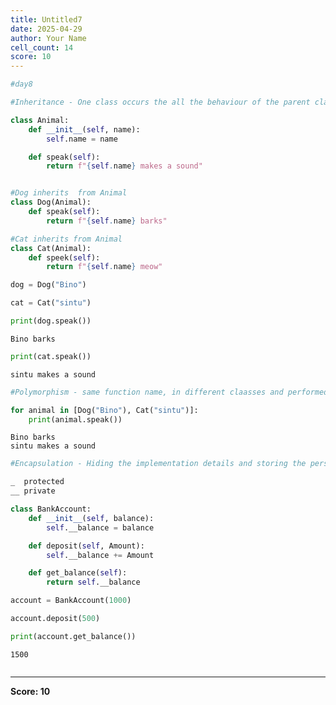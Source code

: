 ```yaml
---
title: Untitled7
date: 2025-04-29
author: Your Name
cell_count: 14
score: 10
---
```


```python
#day8
```


```python
#Inheritance - One class occurs the all the behaviour of the parent class is known as Inheritance
```


```python
class Animal:
    def __init__(self, name):
        self.name = name

    def speak(self):
        return f"{self.name} makes a sound"


#Dog inherits  from Animal
class Dog(Animal):
    def speak(self):
        return f"{self.name} barks"

#Cat inherits from Animal
class Cat(Animal):
    def speek(self):
        return f"{self.name} meow"
```


```python
dog = Dog("Bino")
```


```python
cat = Cat("sintu")
```


```python
print(dog.speak())
```

    Bino barks



```python
print(cat.speak())
```

    sintu makes a sound



```python
#Polymorphism - same function name, in different claasses and performed by many ways

```


```python
for animal in [Dog("Bino"), Cat("sintu")]:
    print(animal.speak())
```

    Bino barks
    sintu makes a sound



```python
#Encapsulation - Hiding the implementation details and storing the personality of the user

_  protected
__ private
```


```python
class BankAccount:
    def __init__(self, balance):
        self.__balance = balance

    def deposit(self, Amount):
        self.__balance += Amount

    def get_balance(self):
        return self.__balance

account = BankAccount(1000)
```


```python
account.deposit(500)
```


```python
print(account.get_balance())
```

    1500



```python

```


---
**Score: 10**